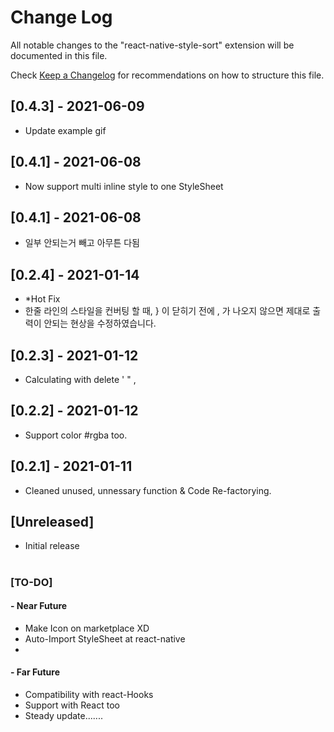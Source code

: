 # Change Log

All notable changes to the "react-native-style-sort" extension will be documented in this file.

Check [Keep a Changelog](http://keepachangelog.com/) for recommendations on how to structure this file.
## [0.4.3] - 2021-06-09
- Update example gif
## [0.4.1] - 2021-06-08
- Now support multi inline style to one StyleSheet
## [0.4.1] - 2021-06-08
- 일부 안되는거 빼고 아무튼 다됨
## [0.2.4] - 2021-01-14
- *Hot Fix
- 한줄 라인의 스타일을 컨버팅 할 때, } 이 닫히기 전에 , 가 나오지 않으면 제대로 출력이 안되는 현상을 수정하였습니다.
## [0.2.3] - 2021-01-12
- Calculating with delete ' " ,
## [0.2.2] - 2021-01-12
- Support color #rgba too.
## [0.2.1] - 2021-01-11
- Cleaned unused, unnessary function & Code Re-factorying.
## [Unreleased]
- Initial release
#
### [TO-DO]
#### - Near Future
- Make Icon on marketplace XD
- Auto-Import StyleSheet at react-native
- 
#### - Far Future
- Compatibility with react-Hooks
- Support with React too
- Steady update.......